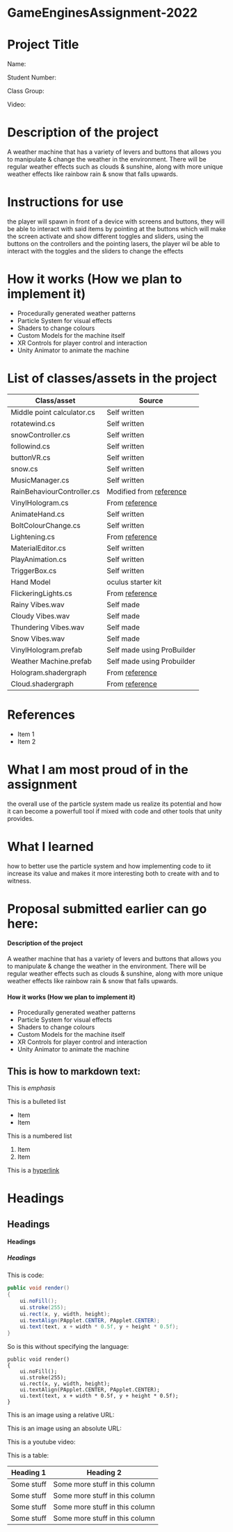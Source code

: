 # GameEnginesAssignment-2022
# Project Title

Name:

Student Number: 

Class Group:

Video:


# Description of the project

A weather machine that has a variety of levers and buttons that allows you to manipulate & change the weather in the environment. There will be regular weather effects such as clouds & sunshine, along with more unique weather effects like rainbow rain & snow that falls upwards.

# Instructions for use

the player will spawn in front of a device with screens and buttons, they will be able to interact with said items by pointing at the buttons which will make the screen activate and show different toggles and sliders, using the buttons on the controllers and the pointing lasers, the player wil be able to interact with the toggles and the sliders to change the effects

# How it works (How we plan to implement it)

- Procedurally generated weather patterns
- Particle System for visual effects
- Shaders to change colours
- Custom Models for the machine itself
- XR Controls for player control and interaction
- Unity Animator to animate the machine



# List of classes/assets in the project

| Class/asset | Source |
|-----------|-----------|
| Middle point calculator.cs | Self written |
| rotatewind.cs | Self written |
| snowController.cs | Self written |
| followind.cs | Self written |
| buttonVR.cs | Self written |
| snow.cs | Self written |
| MusicManager.cs | Self written |
| RainBehaviourController.cs | Modified from [reference](https://docs.unity3d.com/ScriptReference/Gradient.html)|
| VinylHologram.cs |From [reference](https://github.com/skooter500/GE1-2022-2023/blob/master/GE1%20Examples%202022/Assets/AudioViz3.cs)|
| AnimateHand.cs | Self written |
| BoltColourChange.cs | Self written |
| Lightening.cs | From [reference](https://www.youtube.com/watch?v=hCP5w5vTsDc&t=1094s)|
| MaterialEditor.cs | Self written |
| PlayAnimation.cs | Self written |
| TriggerBox.cs | Self written |
| Hand Model | oculus starter kit |
| FlickeringLights.cs | From [reference](https://www.dropbox.com/s/vf20awjj3nul1w0/FlickeringLight.cs?dl=0)|
| Rainy Vibes.wav| Self made |
| Cloudy Vibes.wav| Self made |
| Thundering Vibes.wav| Self made |
| Snow Vibes.wav| Self made |
| VinylHologram.prefab| Self made using ProBuilder |
| Weather Machine.prefab| Self made using Probuilder |
| Hologram.shadergraph| From [reference](https://www.youtube.com/watch?v=KGGB5LFEejg)|
| Cloud.shadergraph| From [reference](https://www.youtube.com/watch?v=xxhvUyvIH6s&t=912s) |




# References
* Item 1
* Item 2

# What I am most proud of in the assignment

the overall use of the particle system made us realize its potential and how it can become a powerfull tool if mixed with code and other tools that unity provides. 

# What I learned

how to better use the particle system and how implementing code to iit increase its value and makes it more interesting both to create with and to witness.

# Proposal submitted earlier can go here:

#### Description of the project

A weather machine that has a variety of levers and buttons that allows you to manipulate & change the weather in the environment. There will be regular weather effects such as clouds & sunshine, along with more unique weather effects like rainbow rain & snow that falls upwards.

#### How it works (How we plan to implement it)

- Procedurally generated weather patterns
- Particle System for visual effects
- Shaders to change colours
- Custom Models for the machine itself
- XR Controls for player control and interaction
- Unity Animator to animate the machine

## This is how to markdown text:

This is *emphasis*

This is a bulleted list

- Item
- Item

This is a numbered list

1. Item
1. Item

This is a [hyperlink](http://bryanduggan.org)

# Headings
## Headings
#### Headings
##### Headings

This is code:

```Java
public void render()
{
	ui.noFill();
	ui.stroke(255);
	ui.rect(x, y, width, height);
	ui.textAlign(PApplet.CENTER, PApplet.CENTER);
	ui.text(text, x + width * 0.5f, y + height * 0.5f);
}
```

So is this without specifying the language:

```
public void render()
{
	ui.noFill();
	ui.stroke(255);
	ui.rect(x, y, width, height);
	ui.textAlign(PApplet.CENTER, PApplet.CENTER);
	ui.text(text, x + width * 0.5f, y + height * 0.5f);
}
```

This is an image using a relative URL:


This is an image using an absolute URL:


This is a youtube video:



This is a table:

| Heading 1 | Heading 2 |
|-----------|-----------|
|Some stuff | Some more stuff in this column |
|Some stuff | Some more stuff in this column |
|Some stuff | Some more stuff in this column |
|Some stuff | Some more stuff in this column |
